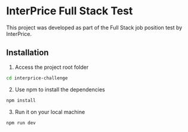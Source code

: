 # InterPrice Full Stack Test

This project was developed as part of the Full Stack job position test by InterPrice.

## Installation

1. Access the project root folder

```bash
cd interprice-challenge
```

2. Use npm to install the dependencies

```bash
npm install
```

3. Run it on your local machine

```bash
npm run dev
```
